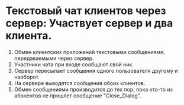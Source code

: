 # Текстовый чат клиентов через сервер: Участвует сервер и два клиента.
1. Обмен клиентских приложений текстовыми сообщениями, передаваемыми через сервер. 
2. Участники чата при входе сообщают свой ник. 
3. Сервер пересылает сообщения одного пользователя другому и наоборот.
4. На сервере выводятся сообщения обоих клиентов. 
5. Обмен сообщениями производится до тех пор, пока кто-то из абонентов не пришлет сообщение "Close_Dialog".
